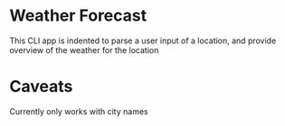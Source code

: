 # Weather Forecast
This CLI app is indented to parse a user input of a location, and provide overview of the weather for the location

# Caveats
Currently only works with city names
